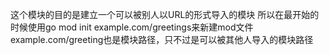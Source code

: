 这个模块的目的是建立一个可以被别人以URL的形式导入的模块
所以在最开始的时候使用go mod init example.com/greetings来新建mod文件
example.com/greeting也是模块路径，只不过是可以被其他人导入的模块路径
